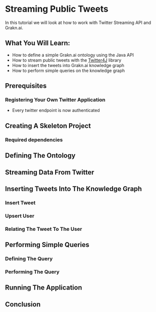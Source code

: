 # Streaming Public Tweets
In this tutorial we will look at how to work with Twitter Streaming API and Grakn.ai.

## What You Will Learn:
- How to define a simple Grakn.ai ontology using the Java API
- How to stream public tweets with the [Twitter4J](http://twitter4j.org/ "Twitter4J") library
- How to insert the tweets into Grakn.ai knowledge graph
- How to perform simple queries on the knowledge graph

## Prerequisites
### Registering Your Own Twitter Application
- Every twitter endpoint is now authenticated

## Creating A Skeleton Project
### Required dependencies

## Defining The Ontology
## Streaming Data From Twitter
## Inserting Tweets Into The Knowledge Graph
### Insert Tweet
### Upsert User
### Relating The Tweet To The User
## Performing Simple Queries
### Defining The Query
### Performing The Query
## Running The Application
## Conclusion